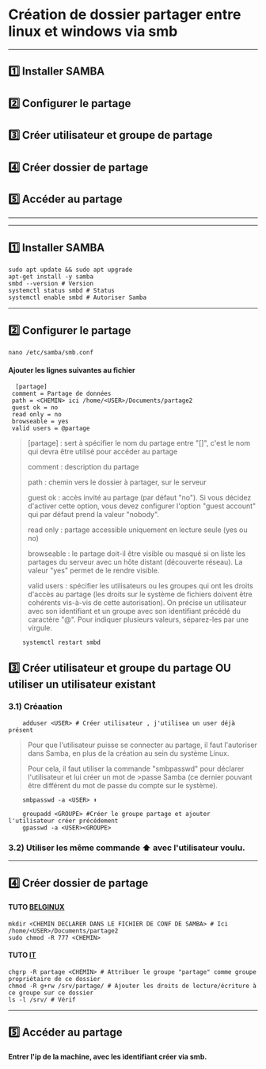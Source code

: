 # Création de dossier partager entre linux et windows via smb

---

## 1️⃣ Installer SAMBA
## 2️⃣ Configurer le partage
## 3️⃣ Créer utilisateur et groupe de partage
## 4️⃣ Créer dossier de partage
## 5️⃣ Accéder au partage

---
---

## 1️⃣ Installer SAMBA
    sudo apt update && sudo apt upgrade
    apt-get install -y samba
    smbd --version # Version
    systemctl status smbd # Status
    systemctl enable smbd # Autoriser Samba

---

## 2️⃣ Configurer le partage
    nano /etc/samba/smb.conf

#### Ajouter les lignes suivantes au fichier

      [partage]
     comment = Partage de données
     path = <CHEMIN> ici /home/<USER>/Documents/partage2
     guest ok = no
     read only = no
     browseable = yes
     valid users = @partage


> [partage] : sert à spécifier le nom du partage entre "[]", c'est le nom qui devra être utilisé pour accéder au partage
>
> comment : description du partage
>
> path : chemin vers le dossier à partager, sur le serveur
>
> guest ok : accès invité au partage (par défaut "no"). Si vous décidez d'activer cette option, vous devez configurer l'option "guest account" qui par défaut prend la valeur "nobody".
>
> read only : partage accessible uniquement en lecture seule (yes ou no)
>
> browseable : le partage doit-il être visible ou masqué si on liste les partages du serveur avec un hôte distant (découverte réseau). La valeur "yes" permet de le rendre visible.
>
> valid users : spécifier les utilisateurs ou les groupes qui ont les droits d'accès au partage (les droits sur le système de fichiers doivent être cohérents vis-à-vis de cette autorisation). On précise un utilisateur avec son identifiant et un groupe avec son identifiant précédé du caractère "@". Pour indiquer plusieurs valeurs, séparez-les par une virgule.

        systemctl restart smbd




## 3️⃣ Créer utilisateur et groupe du partage OU utiliser un utilisateur existant

### 3.1) Créaation

        adduser <USER> # Créer utilisateur , j'utilisea un user déjà présent

>Pour que l'utilisateur puisse se connecter au partage, il faut l'autoriser dans Samba, en plus de la création au sein du système Linux.
>
>Pour cela, il faut utiliser la commande "smbpasswd" pour déclarer l'utilisateur et lui créer un mot de >passe Samba (ce dernier pouvant être différent du mot de passe du compte sur le système).

        smbpasswd -a <USER> ⬆️

        groupadd <GROUPE> #Créer le groupe partage et ajouter l'utilisateur créer précédement
        gpasswd -a <USER><GROUPE>


### 3.2) Utiliser les même commande ⬆️ avec l'utilisateur voulu.

---

## 4️⃣ Créer dossier de partage

#### TUTO [BELGINUX](https://belginux.com/creer-un-partage-samba/)
    mkdir <CHEMIN DECLARER DANS LE FICHIER DE CONF DE SAMBA> # Ici /home/<USER>/Documents/partage2
    sudo chmod -R 777 <CHEMIN>

#### TUTO [IT](https://www.it-connect.fr/serveur-de-fichiers-debian-installer-et-configurer-samba-4/)
    chgrp -R partage <CHEMIN> # Attribuer le groupe "partage" comme groupe propriétaire de ce dossier
    chmod -R g+rw /srv/partage/ # Ajouter les droits de lecture/écriture à ce groupe sur ce dossier
    ls -l /srv/ # Vérif



---

## 5️⃣ Accéder au partage

#### Entrer l'ip de la machine, avec les identifiant créer via smb.






















